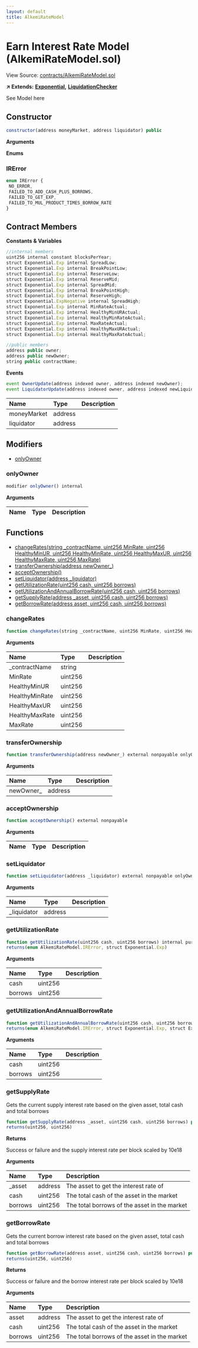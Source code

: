 ```yaml
---
layout: default
title: AlkemiRateModel
---
```


# Earn Interest Rate Model \(AlkemiRateModel.sol\)

View Source: [contracts/AlkemiRateModel.sol](https://github.com/project-alkemi/alkemi-earn-protocol/tree/2d3ff645a048226690e9171396ba37e482acfc4a/contracts/AlkemiRateModel.sol)

**↗ Extends:** [**Exponential**](../libraries/exponential.md)**,** [**LiquidationChecker**](liquidationchecker.md)

See Model here

## Constructor

```javascript
constructor(address moneyMarket, address liquidator) public
```

**Arguments**

**Enums**

### IRError

```javascript
enum IRError {
 NO_ERROR,
 FAILED_TO_ADD_CASH_PLUS_BORROWS,
 FAILED_TO_GET_EXP,
 FAILED_TO_MUL_PRODUCT_TIMES_BORROW_RATE
}
```

## Contract Members

**Constants & Variables**

```javascript
//internal members
uint256 internal constant blocksPerYear;
struct Exponential.Exp internal SpreadLow;
struct Exponential.Exp internal BreakPointLow;
struct Exponential.Exp internal ReserveLow;
struct Exponential.Exp internal ReserveMid;
struct Exponential.Exp internal SpreadMid;
struct Exponential.Exp internal BreakPointHigh;
struct Exponential.Exp internal ReserveHigh;
struct Exponential.ExpNegative internal SpreadHigh;
struct Exponential.Exp internal MinRateActual;
struct Exponential.Exp internal HealthyMinURActual;
struct Exponential.Exp internal HealthyMinRateActual;
struct Exponential.Exp internal MaxRateActual;
struct Exponential.Exp internal HealthyMaxURActual;
struct Exponential.Exp internal HealthyMaxRateActual;

//public members
address public owner;
address public newOwner;
string public contractName;
```

**Events**

```javascript
event OwnerUpdate(address indexed owner, address indexed newOwner);
event LiquidatorUpdate(address indexed owner, address indexed newLiquidator, address indexed oldLiquidator);
```

| Name | Type | Description |
| :--- | :--- | :--- |
| moneyMarket | address |  |
| liquidator | address |  |

## Modifiers

* [onlyOwner](alkemiratemodel.md#onlyowner)

### onlyOwner

```javascript
modifier onlyOwner() internal
```

**Arguments**

| Name | Type | Description |
| :--- | :--- | :--- |


## Functions

* [changeRates\(string \_contractName, uint256 MinRate, uint256 HealthyMinUR, uint256 HealthyMinRate, uint256 HealthyMaxUR, uint256 HealthyMaxRate, uint256 MaxRate\)](alkemiratemodel.md#changerates)
* [transferOwnership\(address newOwner\_\)](alkemiratemodel.md#transferownership)
* [acceptOwnership\(\)](alkemiratemodel.md#acceptownership)
* [setLiquidator\(address \_liquidator\)](alkemiratemodel.md#setliquidator)
* [getUtilizationRate\(uint256 cash, uint256 borrows\)](alkemiratemodel.md#getutilizationrate)
* [getUtilizationAndAnnualBorrowRate\(uint256 cash, uint256 borrows\)](alkemiratemodel.md#getutilizationandannualborrowrate)
* [getSupplyRate\(address \_asset, uint256 cash, uint256 borrows\)](alkemiratemodel.md#getsupplyrate)
* [getBorrowRate\(address asset, uint256 cash, uint256 borrows\)](alkemiratemodel.md#getborrowrate)

### changeRates

```javascript
function changeRates(string _contractName, uint256 MinRate, uint256 HealthyMinUR, uint256 HealthyMinRate, uint256 HealthyMaxUR, uint256 HealthyMaxRate, uint256 MaxRate) public nonpayable onlyOwner
```

**Arguments**

| Name | Type | Description |
| :--- | :--- | :--- |
| \_contractName | string |  |
| MinRate | uint256 |  |
| HealthyMinUR | uint256 |  |
| HealthyMinRate | uint256 |  |
| HealthyMaxUR | uint256 |  |
| HealthyMaxRate | uint256 |  |
| MaxRate | uint256 |  |

### transferOwnership

```javascript
function transferOwnership(address newOwner_) external nonpayable onlyOwner
```

**Arguments**

| Name | Type | Description |
| :--- | :--- | :--- |
| newOwner\_ | address |  |

### acceptOwnership

```javascript
function acceptOwnership() external nonpayable
```

**Arguments**

| Name | Type | Description |
| :--- | :--- | :--- |


### setLiquidator

```javascript
function setLiquidator(address _liquidator) external nonpayable onlyOwner
```

**Arguments**

| Name | Type | Description |
| :--- | :--- | :--- |
| \_liquidator | address |  |

### getUtilizationRate

```javascript
function getUtilizationRate(uint256 cash, uint256 borrows) internal pure
returns(enum AlkemiRateModel.IRError, struct Exponential.Exp)
```

**Arguments**

| Name | Type | Description |
| :--- | :--- | :--- |
| cash | uint256 |  |
| borrows | uint256 |  |

### getUtilizationAndAnnualBorrowRate

```javascript
function getUtilizationAndAnnualBorrowRate(uint256 cash, uint256 borrows) internal view
returns(enum AlkemiRateModel.IRError, struct Exponential.Exp, struct Exponential.Exp)
```

**Arguments**

| Name | Type | Description |
| :--- | :--- | :--- |
| cash | uint256 |  |
| borrows | uint256 |  |

### getSupplyRate

Gets the current supply interest rate based on the given asset, total cash and total borrows

```javascript
function getSupplyRate(address _asset, uint256 cash, uint256 borrows) public view
returns(uint256, uint256)
```

**Returns**

Success or failure and the supply interest rate per block scaled by 10e18

**Arguments**

| Name | Type | Description |
| :--- | :--- | :--- |
| \_asset | address | The asset to get the interest rate of |
| cash | uint256 | The total cash of the asset in the market |
| borrows | uint256 | The total borrows of the asset in the market |

### getBorrowRate

Gets the current borrow interest rate based on the given asset, total cash and total borrows

```javascript
function getBorrowRate(address asset, uint256 cash, uint256 borrows) public view
returns(uint256, uint256)
```

**Returns**

Success or failure and the borrow interest rate per block scaled by 10e18

**Arguments**

| Name | Type | Description |
| :--- | :--- | :--- |
| asset | address | The asset to get the interest rate of |
| cash | uint256 | The total cash of the asset in the market |
| borrows | uint256 | The total borrows of the asset in the market |

